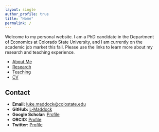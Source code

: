 ```yaml
---
layout: single
author_profile: true
title: "Home"
permalink: /
---
```




Welcome to my personal website. I am a PhD candidate in the Department of Economics at Colorado State University, and I am currently on the academic job market this fall. Please use the links to learn more about my research and teaching experience.

- [About Me](/about/)
- [Research](/research/)
- [Teaching](/teaching/)
- [CV](/cv/)

## Contact

- **Email:** luke.maddock@colostate.edu  
- **GitHub:** [L‑Maddock](https://github.com/L-Maddock)  
- **Google Scholar:** [Profile](https://scholar.google.com/citations?user=L5dqWugAAAAJ&hl=en)
- **ORCID:** [Profile](https://orcid.org/my-orcid?orcid=0000-0001-5701-3425)
- **Twitter:** [Profile](https://x.com/Luke_Maddock)



